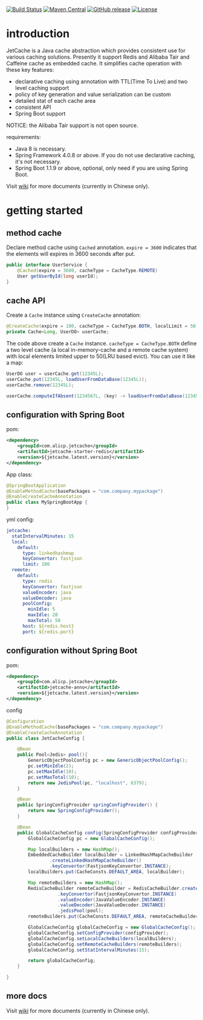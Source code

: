 [![Build Status](https://travis-ci.org/alibaba/jetcache.svg?branch=master)](https://travis-ci.org/alibaba/jetcache)
[![Maven Central](https://maven-badges.herokuapp.com/maven-central/com.alicp.jetcache/jetcache-parent/badge.svg)](https://maven-badges.herokuapp.com/maven-central/com.alicp.jetcache/jetcache-parent/)
[![GitHub release](https://img.shields.io/github/release/alibaba/jetcache.svg)](https://github.com/alibaba/jetcache/releases)
[![License](https://img.shields.io/badge/license-Apache%202-4EB1BA.svg)](https://www.apache.org/licenses/LICENSE-2.0.html)

# introduction
JetCache is a Java cache abstraction which provides consistent use for various caching solutions. 
Presently it support Redis and Alibaba Tair and Caffeine cache as embedded cache.
It simplifies cache operation with these key features:  
* declarative caching using annotation with TTL(Time To Live) and two level caching support
* policy of key generation and value serialization can be custom
* detailed stat of each cache area
* consistent API
* Spring Boot support

NOTICE: the Alibaba Tair support is not open source.

requirements:
* Java 8 is necessary.
* Spring Framework 4.0.8 or above. If you do not use declarative caching, it's not necessary.
* Spring Boot 1.1.9 or above, optional, only need if you are using Spring Boot.

Visit [wiki](https://github.com/alibaba/jetcache/wiki) for more documents (currently in Chinese only).

# getting started

## method cache
Declare method cache using ```Cached``` annotation.  ```expire = 3600``` indicates that the elements will expires in 3600 seconds after put.
```java
public interface UserService {
    @Cached(expire = 3600, cacheType = CacheType.REMOTE)
    User getUserById(long userId);
}
```

## cache API
Create a ```Cache``` instance using ```CreateCache``` annotation:
```java
@CreateCache(expire = 100, cacheType = CacheType.BOTH, localLimit = 50)
private Cache<Long, UserDO> userCache;
```
The code above create a ```Cache``` instance. ```cacheType = CacheType.BOTH``` define a two level cache (a local in-memory-cache and a remote cache system) with local elements limited upper to 50(LRU based evict). You can use it like a map: 
```java
UserDO user = userCache.get(12345L);
userCache.put(12345L, loadUserFromDataBase(12345L));
userCache.remove(12345L);

userCache.computeIfAbsent(1234567L, (key) -> loadUserFromDataBase(1234567L));
```
## configuration with Spring Boot

pom:
```xml
<dependency>
    <groupId>com.alicp.jetcache</groupId>
    <artifactId>jetcache-starter-redis</artifactId>
    <version>${jetcache.latest.version}</version>
</dependency>
```

App class:
```java
@SpringBootApplication
@EnableMethodCache(basePackages = "com.company.mypackage")
@EnableCreateCacheAnnotation
public class MySpringBootApp {
}
```

yml config:
```yaml
jetcache:
  statIntervalMinutes: 15
  local:
    default:
      type: linkedhashmap
      keyConvertor: fastjson
      limit: 100
  remote:
    default:
      type: redis
      keyConvertor: fastjson
      valueEncoder: java
      valueDecoder: java
      poolConfig:
        minIdle: 5
        maxIdle: 20
        maxTotal: 50
      host: ${redis.host}
      port: ${redis.port}
```
## configuration without Spring Boot
pom:
```xml
<dependency>
    <groupId>com.alicp.jetcache</groupId>
    <artifactId>jetcache-anno</artifactId>
    <version>${jetcache.latest.version}</version>
</dependency>
```

config
```java
@Configuration
@EnableMethodCache(basePackages = "com.company.mypackage")
@EnableCreateCacheAnnotation
public class JetCacheConfig {

    @Bean
    public Pool<Jedis> pool(){
        GenericObjectPoolConfig pc = new GenericObjectPoolConfig();
        pc.setMinIdle(2);
        pc.setMaxIdle(10);
        pc.setMaxTotal(10);
        return new JedisPool(pc, "localhost", 6379);
    }

    @Bean
    public SpringConfigProvider springConfigProvider() {
        return new SpringConfigProvider();
    }

    @Bean
    public GlobalCacheConfig config(SpringConfigProvider configProvider, Pool<Jedis> pool){
        GlobalCacheConfig pc = new GlobalCacheConfig();

        Map localBuilders = new HashMap();
        EmbeddedCacheBuilder localBuilder = LinkedHashMapCacheBuilder
                .createLinkedHashMapCacheBuilder()
                .keyConvertor(FastjsonKeyConvertor.INSTANCE);
        localBuilders.put(CacheConsts.DEFAULT_AREA, localBuilder);

        Map remoteBuilders = new HashMap();
        RedisCacheBuilder remoteCacheBuilder = RedisCacheBuilder.createRedisCacheBuilder()
                   .keyConvertor(FastjsonKeyConvertor.INSTANCE)
                   .valueEncoder(JavaValueEncoder.INSTANCE)
                   .valueDecoder(JavaValueDecoder.INSTANCE)
                   .jedisPool(pool);
        remoteBuilders.put(CacheConsts.DEFAULT_AREA, remoteCacheBuilder);

        GlobalCacheConfig globalCacheConfig = new GlobalCacheConfig();
        globalCacheConfig.setConfigProvider(configProvider);
        globalCacheConfig.setLocalCacheBuilders(localBuilders);
        globalCacheConfig.setRemoteCacheBuilders(remoteBuilders);
        globalCacheConfig.setStatIntervalMinutes(15);

        return globalCacheConfig;
    }

}
```

## more docs
Visit [wiki](https://github.com/alibaba/jetcache/wiki) for more documents (currently in Chinese only).